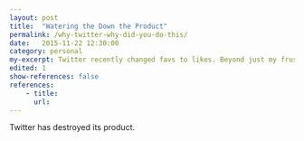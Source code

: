 ```yaml
---
layout: post
title:  "Watering the Down the Product"
permalink: /why-twitter-why-did-you-do-this/
date:   2015-11-22 12:30:00
category: personal
my-excerpt: Twitter recently changed favs to likes. Beyond just my frustration at this decision, I think it was a significant weaking of a feature that was a major differentiator between Twitter and Facebook. But also, I hate the change.
edited: 1
show-references: false
references:
    - title:
      url:
---
```


Twitter has destroyed its product.
